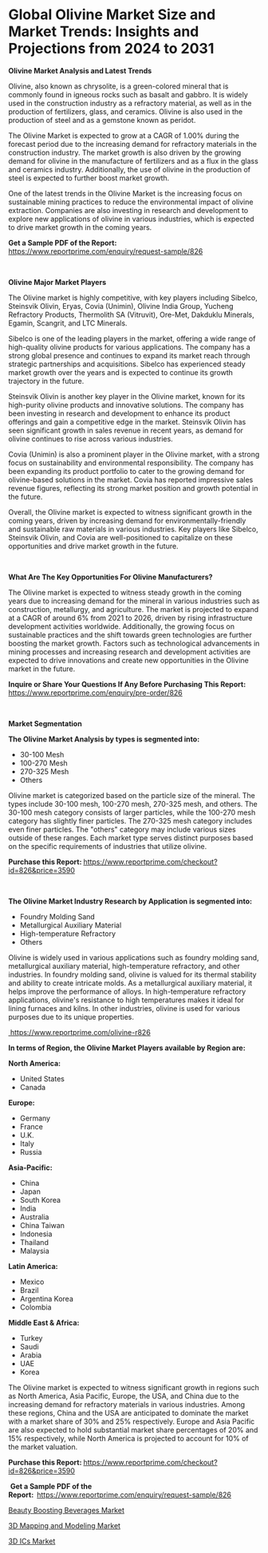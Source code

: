 <p><h1>Global Olivine Market Size and Market Trends: Insights and Projections from 2024 to 2031</h1></p><p><strong>Olivine Market Analysis and Latest Trends</strong></p>
<p><p>Olivine, also known as chrysolite, is a green-colored mineral that is commonly found in igneous rocks such as basalt and gabbro. It is widely used in the construction industry as a refractory material, as well as in the production of fertilizers, glass, and ceramics. Olivine is also used in the production of steel and as a gemstone known as peridot.</p><p>The Olivine Market is expected to grow at a CAGR of 1.00% during the forecast period due to the increasing demand for refractory materials in the construction industry. The market growth is also driven by the growing demand for olivine in the manufacture of fertilizers and as a flux in the glass and ceramics industry. Additionally, the use of olivine in the production of steel is expected to further boost market growth.</p><p>One of the latest trends in the Olivine Market is the increasing focus on sustainable mining practices to reduce the environmental impact of olivine extraction. Companies are also investing in research and development to explore new applications of olivine in various industries, which is expected to drive market growth in the coming years.</p></p>
<p><strong>Get a Sample PDF of the Report:&nbsp;</strong> <a href="https://www.reportprime.com/enquiry/request-sample/826">https://www.reportprime.com/enquiry/request-sample/826</a></p>
<p>&nbsp;</p>
<p><strong>Olivine Major Market Players</strong></p>
<p><p>The Olivine market is highly competitive, with key players including Sibelco, Steinsvik Olivin, Eryas, Covia (Unimin), Olivine India Group, Yucheng Refractory Products, Thermolith SA (Vitruvit), Ore-Met, Dakduklu Minerals, Egamin, Scangrit, and LTC Minerals.</p><p>Sibelco is one of the leading players in the market, offering a wide range of high-quality olivine products for various applications. The company has a strong global presence and continues to expand its market reach through strategic partnerships and acquisitions. Sibelco has experienced steady market growth over the years and is expected to continue its growth trajectory in the future.</p><p>Steinsvik Olivin is another key player in the Olivine market, known for its high-purity olivine products and innovative solutions. The company has been investing in research and development to enhance its product offerings and gain a competitive edge in the market. Steinsvik Olivin has seen significant growth in sales revenue in recent years, as demand for olivine continues to rise across various industries.</p><p>Covia (Unimin) is also a prominent player in the Olivine market, with a strong focus on sustainability and environmental responsibility. The company has been expanding its product portfolio to cater to the growing demand for olivine-based solutions in the market. Covia has reported impressive sales revenue figures, reflecting its strong market position and growth potential in the future.</p><p>Overall, the Olivine market is expected to witness significant growth in the coming years, driven by increasing demand for environmentally-friendly and sustainable raw materials in various industries. Key players like Sibelco, Steinsvik Olivin, and Covia are well-positioned to capitalize on these opportunities and drive market growth in the future.</p></p>
<p>&nbsp;</p>
<p><strong>What Are The Key Opportunities For Olivine Manufacturers?</strong></p>
<p><p>The Olivine market is expected to witness steady growth in the coming years due to increasing demand for the mineral in various industries such as construction, metallurgy, and agriculture. The market is projected to expand at a CAGR of around 6% from 2021 to 2026, driven by rising infrastructure development activities worldwide. Additionally, the growing focus on sustainable practices and the shift towards green technologies are further boosting the market growth. Factors such as technological advancements in mining processes and increasing research and development activities are expected to drive innovations and create new opportunities in the Olivine market in the future.</p></p>
<p><strong>Inquire or Share Your Questions If Any Before Purchasing This Report:</strong> <a href="https://www.reportprime.com/enquiry/pre-order/826">https://www.reportprime.com/enquiry/pre-order/826</a></p>
<p>&nbsp;</p>
<p><strong>Market Segmentation</strong></p>
<p><strong>The Olivine Market Analysis by types is segmented into:</strong></p>
<p><ul><li>30-100 Mesh</li><li>100-270 Mesh</li><li>270-325 Mesh</li><li>Others</li></ul></p>
<p><p>Olivine market is categorized based on the particle size of the mineral. The types include 30-100 mesh, 100-270 mesh, 270-325 mesh, and others. The 30-100 mesh category consists of larger particles, while the 100-270 mesh category has slightly finer particles. The 270-325 mesh category includes even finer particles. The "others" category may include various sizes outside of these ranges. Each market type serves distinct purposes based on the specific requirements of industries that utilize olivine.</p></p>
<p><strong>Purchase this Report:&nbsp;</strong><a href="https://www.reportprime.com/checkout?id=826&price=3590">https://www.reportprime.com/checkout?id=826&price=3590</a></p>
<p>&nbsp;</p>
<p><strong>The Olivine Market Industry Research by Application is segmented into:</strong></p>
<p><ul><li>Foundry Molding Sand</li><li>Metallurgical Auxiliary Material</li><li>High-temperature Refractory</li><li>Others</li></ul></p>
<p><p>Olivine is widely used in various applications such as foundry molding sand, metallurgical auxiliary material, high-temperature refractory, and other industries. In foundry molding sand, olivine is valued for its thermal stability and ability to create intricate molds. As a metallurgical auxiliary material, it helps improve the performance of alloys. In high-temperature refractory applications, olivine's resistance to high temperatures makes it ideal for lining furnaces and kilns. In other industries, olivine is used for various purposes due to its unique properties.</p></p>
<p><a href="https://www.reportprime.com/olivine-r826">&nbsp;https://www.reportprime.com/olivine-r826</a></p>
<p><strong>In terms of Region, the Olivine Market Players available by Region are:</strong></p>
<p>
    <p> <strong> North America: </strong>
        <ul>
            <li>United States</li>
            <li>Canada</li>
        </ul>
        </p> 
    <p> <strong> Europe: </strong>
        <ul>
            <li>Germany</li>
            <li>France</li>
            <li>U.K.</li>
            <li>Italy</li>
            <li>Russia</li>
        </ul>
        </p> 
    <p> <strong> Asia-Pacific: </strong>
        <ul>
            <li>China</li>
            <li>Japan</li>
            <li>South Korea</li>
            <li>India</li>
            <li>Australia</li>
            <li>China Taiwan</li>
            <li>Indonesia</li>
            <li>Thailand</li>
            <li>Malaysia</li>
        </ul>
        </p> 
    <p> <strong> Latin America: </strong>
        <ul>
            <li>Mexico</li>
            <li>Brazil</li>
            <li>Argentina Korea</li>
            <li>Colombia</li>
        </ul>
        </p> 
    <p> <strong> Middle East & Africa: </strong>
        <ul>
            <li>Turkey</li>
            <li>Saudi</li>
            <li>Arabia</li>
            <li>UAE</li>
            <li>Korea</li>
        </ul>
    </p>
    </p>
<p><p>The Olivine market is expected to witness significant growth in regions such as North America, Asia Pacific, Europe, the USA, and China due to the increasing demand for refractory materials in various industries. Among these regions, China and the USA are anticipated to dominate the market with a market share of 30% and 25% respectively. Europe and Asia Pacific are also expected to hold substantial market share percentages of 20% and 15% respectively, while North America is projected to account for 10% of the market valuation.</p></p>
<p><strong>Purchase this Report: </strong><a href="https://www.reportprime.com/checkout?id=826&price=3590">https://www.reportprime.com/checkout?id=826&price=3590</a></p>
<p>&nbsp;<strong>Get a Sample PDF of the Report:&nbsp;&nbsp;</strong><a href="https://www.reportprime.com/enquiry/request-sample/826">https://www.reportprime.com/enquiry/request-sample/826</a></p>
<p><strong></strong></p>
<p><p><a href="https://www.linkedin.com/pulse/beauty-boosting-beverages-market-size-trends-growth-yawxe">Beauty Boosting Beverages Market</a></p><p><a href="https://view.publitas.com/reportprime-1/3d-mapping-and-modeling-market-share-evolution-and-market-growth-trends-2024-2031/">3D Mapping and Modeling Market</a></p><p><a href="https://view.publitas.com/reportprime-1/3d-ics-market-focuses-on-market-share-size-and-projected-forecast-till-2031/">3D ICs Market</a></p></p>